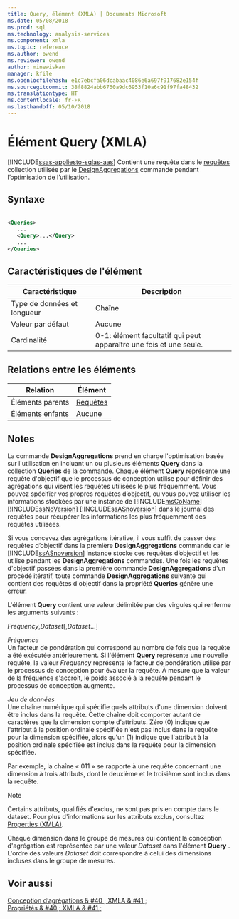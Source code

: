 ```yaml
---
title: Query, élément (XMLA) | Documents Microsoft
ms.date: 05/08/2018
ms.prod: sql
ms.technology: analysis-services
ms.component: xmla
ms.topic: reference
ms.author: owend
ms.reviewer: owend
author: minewiskan
manager: kfile
ms.openlocfilehash: e1c7ebcfa06dcabaac4086e6a697f917682e154f
ms.sourcegitcommit: 38f8824abb6760a9dc6953f10a6c91f97fa48432
ms.translationtype: HT
ms.contentlocale: fr-FR
ms.lasthandoff: 05/10/2018
---
```

# <a name="query-element-xmla"></a>Élément Query (XMLA)
[!INCLUDE[ssas-appliesto-sqlas-aas](../../../includes/ssas-appliesto-sqlas-aas.md)]
  Contient une requête dans le [requêtes](../../../analysis-services/xmla/xml-elements-properties/queries-element-xmla.md) collection utilisée par le [DesignAggregations](../../../analysis-services/xmla/xml-elements-commands/designaggregations-element-xmla.md) commande pendant l’optimisation de l’utilisation.  
  
## <a name="syntax"></a>Syntaxe  
  
```xml  
  
<Queries>  
   ...  
   <Query>...</Query>  
   ...  
</Queries>  
```  
  
## <a name="element-characteristics"></a>Caractéristiques de l'élément  
  
|Caractéristique|Description|  
|--------------------|-----------------|  
|Type de données et longueur|Chaîne|  
|Valeur par défaut|Aucune|  
|Cardinalité|0-1: élément facultatif qui peut apparaître une fois et une seule.|  
  
## <a name="element-relationships"></a>Relations entre les éléments  
  
|Relation|Élément|  
|------------------|-------------|  
|Éléments parents|[Requêtes](../../../analysis-services/xmla/xml-elements-properties/queries-element-xmla.md)|  
|Éléments enfants|Aucune|  
  
## <a name="remarks"></a>Notes  
 La commande **DesignAggregations** prend en charge l'optimisation basée sur l'utilisation en incluant un ou plusieurs éléments **Query** dans la collection **Queries** de la commande. Chaque élément **Query** représente une requête d'objectif que le processus de conception utilise pour définir des agrégations qui visent les requêtes utilisées le plus fréquemment. Vous pouvez spécifier vos propres requêtes d’objectif, ou vous pouvez utiliser les informations stockées par une instance de [!INCLUDE[msCoName](../../../includes/msconame-md.md)] [!INCLUDE[ssNoVersion](../../../includes/ssnoversion-md.md)] [!INCLUDE[ssASnoversion](../../../includes/ssasnoversion-md.md)] dans le journal des requêtes pour récupérer les informations les plus fréquemment des requêtes utilisées.  
  
 Si vous concevez des agrégations itérative, il vous suffit de passer des requêtes d’objectif dans la première **DesignAggregations** commande car le [!INCLUDE[ssASnoversion](../../../includes/ssasnoversion-md.md)] instance stocke ces requêtes d’objectif et les utilise pendant les **DesignAggregations** commandes. Une fois les requêtes d'objectif passées dans la première commande **DesignAggregations** d'un procédé itératif, toute commande **DesignAggregations** suivante qui contient des requêtes d'objectif dans la propriété **Queries** génère une erreur.  
  
 L'élément **Query** contient une valeur délimitée par des virgules qui renferme les arguments suivants :  
  
 *Frequency*,*Dataset*[,*Dataset*...]  
  
 *Fréquence*  
 Un facteur de pondération qui correspond au nombre de fois que la requête a été exécutée antérieurement. Si l'élément **Query** représente une nouvelle requête, la valeur *Frequency* représente le facteur de pondération utilisé par le processus de conception pour évaluer la requête. À mesure que la valeur de la fréquence s'accroît, le poids associé à la requête pendant le processus de conception augmente.  
  
 *Jeu de données*  
 Une chaîne numérique qui spécifie quels attributs d'une dimension doivent être inclus dans la requête. Cette chaîne doit comporter autant de caractères que la dimension compte d'attributs. Zéro (0) indique que l'attribut à la position ordinale spécifiée n'est pas inclus dans la requête pour la dimension spécifiée, alors qu'un (1) indique que l'attribut à la position ordinale spécifiée est inclus dans la requête pour la dimension spécifiée.  
  
 Par exemple, la chaîne  « 011 » se rapporte à une requête concernant une dimension à trois attributs, dont le deuxième et le troisième sont inclus dans la requête.  
  
> [!NOTE]  
>  Certains attributs, qualifiés d'exclus, ne sont pas pris en compte dans le dataset. Pour plus d'informations sur les attributs exclus, consultez [Properties (XMLA)](../../../analysis-services/xmla/xml-elements-properties/query-element-xmla.md).  
  
 Chaque dimension dans le groupe de mesures qui contient la conception d'agrégation est représentée par une valeur *Dataset* dans l'élément **Query** . L'ordre des valeurs *Dataset* doit correspondre à celui des dimensions incluses dans le groupe de mesures.  
  
## <a name="see-also"></a>Voir aussi  
 [Conception d’agrégations & #40 ; XMLA & #41 ;](../../../analysis-services/multidimensional-models-scripting-language-assl-xmla/designing-aggregations-xmla.md)   
 [Propriétés & #40 ; XMLA & #41 ;](../../../analysis-services/xmla/xml-elements-properties/xml-elements-properties.md)  
  
  
